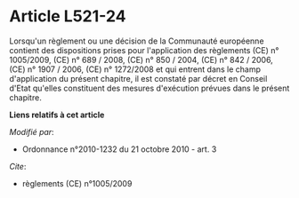 # Article L521-24

Lorsqu'un règlement ou une décision de la Communauté européenne contient des dispositions prises pour l'application des
règlements (CE)    n° 1005/2009, (CE) n° 689 / 2008, (CE) n° 850 / 2004, (CE) n° 842 / 2006, (CE) n° 1907 / 2006, (CE) n°
1272/2008  et qui entrent dans le champ d'application du présent chapitre, il est constaté par décret en Conseil d'Etat
qu'elles constituent des mesures d'exécution prévues dans le présent chapitre.

**Liens relatifs à cet article**

_Modifié par_:

  - Ordonnance n°2010-1232 du 21 octobre 2010 - art. 3

_Cite_:

  - règlements (CE)    n°1005/2009
